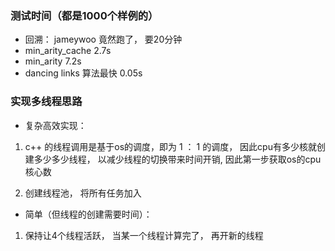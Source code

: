 <!--
 * @Author: Firefly
 * @Date: 2020-02-27 16:10:26
 * @Descripttion: 
 * @LastEditTime: 2020-02-27 16:21:54
 -->

### 测试时间（都是1000个样例的）

- 回溯：  jameywoo 竟然跑了，   要20分钟
- min_arity_cache               2.7s
- min_arity                     7.2s
- dancing links 算法最快        0.05s


### 实现多线程思路

- 复杂高效实现：

1. c++ 的线程调用是基于os的调度，即为 1 ： 1 的调度， 因此cpu有多少核就创建多少多少线程， 以减少线程的切换带来时间开销, 因此第一步获取os的cpu核心数

2. 创建线程池， 将所有任务加入


- 简单（但线程的创建需要时间）：

1. 保持让4个线程活跃， 当某一个线程计算完了， 再开新的线程
